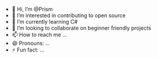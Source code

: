 - 👋 Hi, I’m @Prism
- 👀 I’m interested in contributing to open source
- 🌱 I’m currently learning C#
- 💞️ I’m looking to collaborate on beginner friendly projects
- 📫 How to reach me ...
- 😄 Pronouns: ...
- ⚡ Fun fact: ...

<!---
TurboMetal/TurboMetal is a ✨ special ✨ repository because its `README.md` (this file) appears on your GitHub profile.
You can click the Preview link to take a look at your changes.
--->
